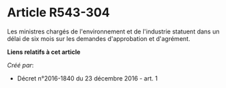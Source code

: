 # Article R543-304

Les  ministres chargés de l'environnement et de l'industrie statuent dans un  délai de six mois sur les demandes
d'approbation et d'agrément.

**Liens relatifs à cet article**

_Créé par_:

  - Décret n°2016-1840 du 23 décembre 2016 - art. 1
